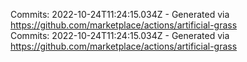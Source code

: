 Commits: 2022-10-24T11:24:15.034Z - Generated via https://github.com/marketplace/actions/artificial-grass
<br>
Commits: 2022-10-24T11:24:15.034Z - Generated via https://github.com/marketplace/actions/artificial-grass
<br>
